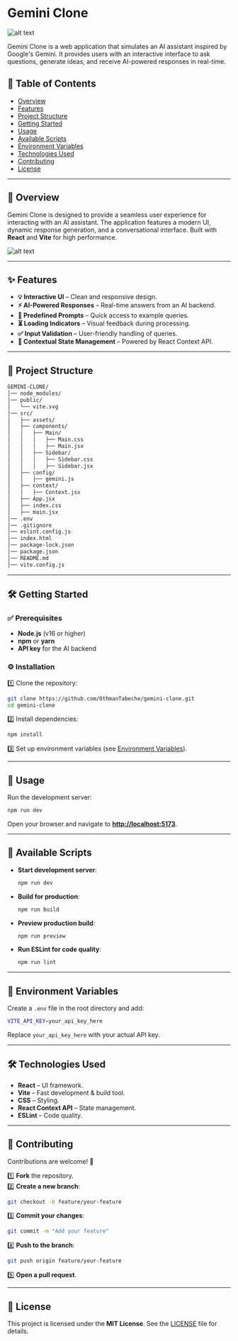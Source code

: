 # Gemini Clone  

![alt text](https://file%2B.vscode-resource.vscode-cdn.net/Users/othmantabeche/Desktop/Captura%20de%20pantalla%202025-03-18%20a%20las%2021.44.21.png?version%3D1742330764621)

Gemini Clone is a web application that simulates an AI assistant inspired by Google's Gemini. It provides users with an interactive interface to ask questions, generate ideas, and receive AI-powered responses in real-time.  

## 📌 Table of Contents  
- [Overview](#overview)  
- [Features](#features)  
- [Project Structure](#project-structure)  
- [Getting Started](#getting-started)  
- [Usage](#usage)  
- [Available Scripts](#available-scripts)  
- [Environment Variables](#environment-variables)  
- [Technologies Used](#technologies-used)  
- [Contributing](#contributing)  
- [License](#license)  

---

## 🚀 Overview  
Gemini Clone is designed to provide a seamless user experience for interacting with an AI assistant. The application features a modern UI, dynamic response generation, and a conversational interface. Built with **React** and **Vite** for high performance.  

![alt text](https://file%2B.vscode-resource.vscode-cdn.net/Users/othmantabeche/Desktop/Captura%20de%20pantalla%202025-03-18%20a%20las%2021.45.25.png?version%3D1742330811638)

---

## ✨ Features  
- **💡 Interactive UI** – Clean and responsive design.  
- **⚡ AI-Powered Responses** – Real-time answers from an AI backend.  
- **📌 Predefined Prompts** – Quick access to example queries.  
- **⏳ Loading Indicators** – Visual feedback during processing.  
- **✅ Input Validation** – User-friendly handling of queries.  
- **🧠 Contextual State Management** – Powered by React Context API.  

---

## 📂 Project Structure  

```bash
GEMINI-CLONE/
│── node_modules/
│── public/
│   └── vite.svg
│── src/
│   ├── assets/
│   ├── components/
│   │   ├── Main/
│   │   │   ├── Main.css
│   │   │   ├── Main.jsx
│   │   ├── Sidebar/
│   │   │   ├── Sidebar.css
│   │   │   ├── Sidebar.jsx
│   ├── config/
│   │   ├── gemini.js
│   ├── context/
│   │   ├── Context.jsx
│   ├── App.jsx
│   ├── index.css
│   ├── main.jsx
│── .env
│── .gitignore
│── eslint.config.js
│── index.html
│── package-lock.json
│── package.json
│── README.md
│── vite.config.js
```

---

## 🛠 Getting Started  

### ✅ Prerequisites  
- **Node.js** (v16 or higher)  
- **npm** or **yarn**  
- **API key** for the AI backend  

### ⚙️ Installation  

1️⃣ Clone the repository:  
```bash
git clone https://github.com/OthmanTabeche/gemini-clone.git
cd gemini-clone
```

2️⃣ Install dependencies:  
```bash
npm install
```

3️⃣ Set up environment variables (see [Environment Variables](#environment-variables)).  

---

## 🚀 Usage  

Run the development server:  
```bash
npm run dev
```

Open your browser and navigate to **[http://localhost:5173](http://localhost:5173)**.  

---

## 📜 Available Scripts  

- **Start development server**:  
  ```bash
  npm run dev
  ```  
- **Build for production**:  
  ```bash
  npm run build
  ```  
- **Preview production build**:  
  ```bash
  npm run preview
  ```  
- **Run ESLint for code quality**:  
  ```bash
  npm run lint
  ```  

---

## 🔑 Environment Variables  

Create a `.env` file in the root directory and add:  

```bash
VITE_API_KEY=your_api_key_here
```

Replace `your_api_key_here` with your actual API key.  

---

## 🛠 Technologies Used  

- **React** – UI framework.  
- **Vite** – Fast development & build tool.  
- **CSS** – Styling.  
- **React Context API** – State management.  
- **ESLint** – Code quality.  

---

## 👥 Contributing  

Contributions are welcome! 🚀  

1️⃣ **Fork** the repository.  
2️⃣ **Create a new branch**:  
   ```bash
   git checkout -b feature/your-feature
   ```  
3️⃣ **Commit your changes**:  
   ```bash
   git commit -m "Add your feature"
   ```  
4️⃣ **Push to the branch**:  
   ```bash
   git push origin feature/your-feature
   ```  
5️⃣ **Open a pull request**.  

---

## 📜 License  
This project is licensed under the **MIT License**. See the [LICENSE](LICENSE) file for details.  

